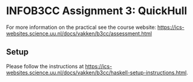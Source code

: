 # INFOB3CC Assignment 3: QuickHull

For more information on the practical see the course website:
<https://ics-websites.science.uu.nl/docs/vakken/b3cc/assessment.html>


## Setup

Please follow the instructions at
<https://ics-websites.science.uu.nl/docs/vakken/b3cc/haskell-setup-instructions.html>.
